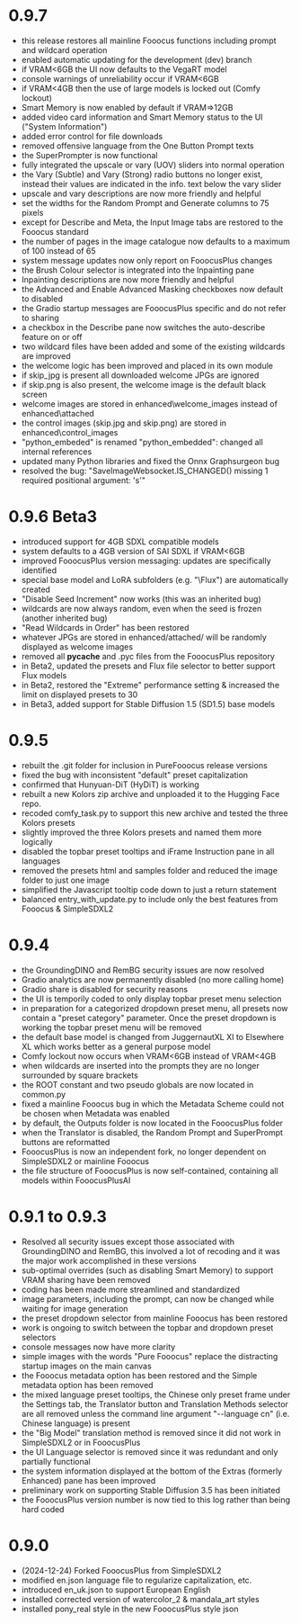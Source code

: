 # 0.9.7

* this release restores all mainline Fooocus functions
  including prompt and wildcard operation
* enabled automatic updating for the development (dev) branch
* if VRAM<6GB the UI now defaults to the VegaRT model
* console warnings of unreliability occur if VRAM<6GB
* if VRAM<4GB then the use of large models is locked out (Comfy lockout)
* Smart Memory is now enabled by default if VRAM=>12GB
* added video card information and Smart Memory status to the UI ("System Information")
* added error control for file downloads
* removed offensive language from the One Button Prompt texts
* the SuperPrompter is now functional
* fully integrated the upscale or vary (UOV) sliders into normal operation
* the Vary (Subtle) and Vary (Strong) radio buttons no longer exist,
  instead their values are indicated in the info. text below the vary slider
* upscale and vary descriptions are now more friendly and helpful  
* set the widths for the Random Prompt and Generate columns to 75 pixels
* except for Describe and Meta, the Input Image tabs are restored to the Fooocus standard
* the number of pages in the image catalogue now defaults to a maximum of 100 instead of 65
* system message updates now only report on FooocusPlus changes
* the Brush Colour selector is integrated into the Inpainting pane
* Inpainting descriptions are now more friendly and helpful
* the Advanced and Enable Advanced Masking checkboxes now default to disabled
* the Gradio startup messages are FooocusPlus specific and do not refer to sharing
* a checkbox in the Describe pane now switches the auto-describe feature on or off
* two wildcard files have been added and some of the existing wildcards are improved
* the welcome logic has been improved and placed in its own module
* if skip_jpg is present all downloaded welcome JPGs are ignored
* if skip.png is also present, the welcome image is the default black screen
* welcome images are stored in enhanced\welcome_images instead of enhanced\attached
* the control images (skip.jpg and skip.png) are stored in enhanced\control_images
* "python_embeded" is renamed "python_embedded": changed all internal references
* updated many Python libraries and fixed the Onnx Graphsurgeon bug
* resolved the bug: "SaveImageWebsocket.IS_CHANGED() missing 1 required positional argument: 's'"


# 0.9.6 Beta3

* introduced support for 4GB SDXL compatible models
* system defaults to a 4GB version of SAI SDXL if VRAM<6GB
* improved FooocusPlus version messaging: updates are specifically identified
* special base model and LoRA subfolders (e.g. "\Flux") are automatically created
* "Disable Seed Increment" now works (this was an inherited bug)
* wildcards are now always random, even when the seed is frozen (another inherited bug)
* "Read Wildcards in Order" has been restored
* whatever JPGs are stored in enhanced/attached/ will be randomly displayed as welcome images
* removed all __pycache__ and .pyc files from the FooocusPlus repository
* in Beta2, updated the presets and Flux file selector to better support Flux models
* in Beta2, restored the "Extreme" performance setting & increased the limit on displayed presets to 30
* in Beta3, added support for Stable Diffusion 1.5 (SD1.5) base models


# 0.9.5

* rebuilt the .git folder for inclusion in PureFooocus release versions
* fixed the bug with inconsistent "default" preset capitalization
* confirmed that Hunyuan-DiT (HyDiT) is working
* rebuilt a new Kolors zip archive and unploaded it to the Hugging Face repo.
* recoded comfy_task.py to support this new archive and tested the three Kolors presets
* slightly improved the three Kolors presets and named them more logically
* disabled the topbar preset tooltips and iFrame Instruction pane in all languages
* removed the presets html and samples folder and reduced the image folder to just one image
* simplified the Javascript tooltip code down to just a return statement
* balanced entry_with_update.py to include only the best features from Fooocus & SimpleSDXL2


# 0.9.4

* the GroundingDINO and RemBG security issues are now resolved
* Gradio analytics are now permanently disabled (no more calling home)
* Gradio share is disabled for security reasons
* the UI is temporily coded to only display topbar preset menu selection
* in preparation for a categorized dropdown preset menu, all presets now contain a "preset category"
  parameter. Once the preset dropdown is working the topbar preset menu will be removed
* the default base model is changed from JuggernautXL XI to Elsewhere XL which works better as a general
  purpose model
* Comfy lockout now occurs when VRAM<6GB instead of VRAM<4GB
* when wildcards are inserted into the prompts they are no longer surrounded by square brackets
* the ROOT constant and two pseudo globals are now located in common.py
* fixed a mainline Fooocus bug in which the Metadata Scheme could not be chosen when Metadata was enabled
* by default, the Outputs folder is now located in the FooocusPlus folder
* when the Translator is disabled, the Random Prompt and SuperPrompt buttons are reformatted
* FooocusPlus is now an independent fork, no longer dependent on SimpleSDXL2 or mainline Fooocus
* the file structure of FooocusPlus is now self-contained, containing all models within FooocusPlusAI


# 0.9.1 to 0.9.3

* Resolved all security issues except those associated with GroundingDINO and RemBG,
  this involved a lot of recoding and it was the major work accomplished in these versions
* sub-optimal overrides (such as disabling Smart Memory) to support VRAM sharing have been removed
* coding has been made more streamlined and standardized
* image parameters, including the prompt, can now be changed while waiting for image generation
* the preset dropdown selector from mainline Fooocus has been restored
* work is ongoing to switch between the topbar and dropdown preset selectors
* console messages now have more clarity
* simple images with the words "Pure Fooocus" replace the distracting startup images on the main canvas
* the Fooocus metadata option has been restored and the Simple metadata option has been removed
* the mixed language preset tooltips, the Chinese only preset frame under the Settings tab, the
  Translator button and Translation Methods selector are all removed unless the command line
   argument "--language cn" (i.e. Chinese language) is present
* the "Big Model" translation method is removed since it did not work in SimpleSDXL2 or in FooocusPlus
* the UI Language selector is removed since it was redundant and only partially functional
* the system information displayed at the bottom of the Extras (formerly Enhanced) pane has been improved
* preliminary work on supporting Stable Diffusion 3.5 has been initiated
* the FooocusPlus version number is now tied to this log rather than being hard coded


# 0.9.0

* (2024-12-24) Forked FooocusPlus from SimpleSDXL2
* modified en.json language file to regularize capitalization, etc.
* introduced en_uk.json to support European English
* installed corrected version of watercolor_2 & mandala_art styles
* installed pony_real style in the new FooocusPlus style json

